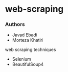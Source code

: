# web-scraping
### Authors
- Javad Ebadi
- Morteza Khatiri

web scraping techniques
- Selenium
- BeautifulSoup4
